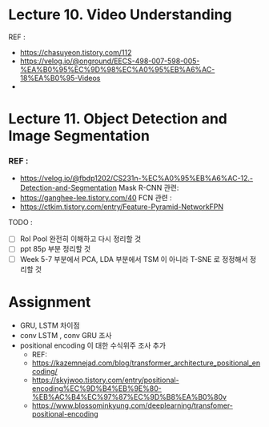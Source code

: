 # Lecture 10. Video Understanding

REF  : 
* https://chasuyeon.tistory.com/112
* https://velog.io/@onground/EECS-498-007-598-005-%EA%B0%95%EC%9D%98%EC%A0%95%EB%A6%AC-18%EA%B0%95-Videos
* 

# Lecture 11. Object Detection and Image Segmentation

### REF : 
* https://velog.io/@fbdp1202/CS231n-%EC%A0%95%EB%A6%AC-12.-Detection-and-Segmentation
Mask R-CNN 관련:
* https://ganghee-lee.tistory.com/40
FCN 관련 : 
* https://ctkim.tistory.com/entry/Feature-Pyramid-NetworkFPN

TODO : 
- [ ] RoI Pool 완전히 이해하고 다시 정리할 것
- [ ] ppt 85p 부분 정리할 것
- [ ] Week 5-7 부분에서 PCA, LDA 부분에서 TSM 이 아니라 T-SNE 로 정정해서 정리할 것
# Assignment

* GRU, LSTM 차이점
* conv LSTM , conv GRU 조사
* positional encoding 이 대한 수식위주 조사 추가
	* REF: 
	* https://kazemnejad.com/blog/transformer_architecture_positional_encoding/
	* https://skyjwoo.tistory.com/entry/positional-encoding%EC%9D%B4%EB%9E%80-%EB%AC%B4%EC%97%87%EC%9D%B8%EA%B0%80v
	* https://www.blossominkyung.com/deeplearning/transfomer-positional-encoding